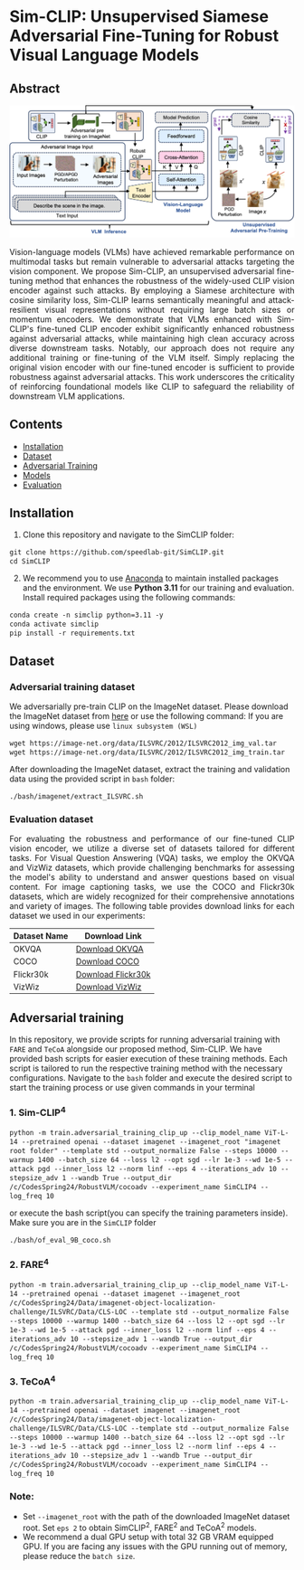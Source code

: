 # Sim-CLIP: Unsupervised Siamese Adversarial Fine-Tuning for Robust Visual Language Models

## Abstract

<!-- ![system architecture](./utils/arch.png) -->
<p align="center">
  <img src="./utils/arch.png" width="950" alt="accessibility text">
</p>
<p align="justify">Vision-language models (VLMs) have achieved remarkable performance on multimodal tasks but remain vulnerable to adversarial attacks targeting the vision component. We propose Sim-CLIP, an unsupervised adversarial fine-tuning method that enhances the robustness of the widely-used CLIP vision encoder against such attacks. By employing a Siamese architecture with cosine similarity loss, Sim-CLIP learns semantically meaningful and attack-resilient visual representations without requiring large batch sizes or momentum encoders. We demonstrate that VLMs enhanced with Sim-CLIP's fine-tuned CLIP encoder exhibit significantly enhanced robustness against adversarial attacks, while maintaining high clean accuracy across diverse downstream tasks. Notably, our approach does not require any additional training or fine-tuning of the VLM itself. Simply replacing the original vision encoder with our fine-tuned encoder is sufficient to provide robustness against adversarial attacks. This work underscores the criticality of reinforcing foundational models like CLIP to safeguard the reliability of downstream VLM applications.</p>

## Contents

- [Installation](#installation)
- [Dataset](#dataset)
- [Adversarial Training](#adversarial-training)
- [Models](#models)
- [Evaluation](#evaluation)

## Installation

1. Clone this repository and navigate to the SimCLIP folder:

```
git clone https://github.com/speedlab-git/SimCLIP.git
cd SimCLIP
```

2. We recommend you to use [Anaconda](https://www.anaconda.com/products/distribution) to maintain installed packages and the environment. We use **Python 3.11** for our training and evaluation. Install required packages using the following commands:

```
conda create -n simclip python=3.11 -y
conda activate simclip
pip install -r requirements.txt
```

## Dataset

### Adversarial training dataset

We adversarially pre-train CLIP on the ImageNet dataset. Please download the ImageNet dataset from [here](https://www.image-net.org/download.php) or use the following command:
If you are using windows, please use `linux subsystem (WSL)`

```
wget https://image-net.org/data/ILSVRC/2012/ILSVRC2012_img_val.tar
wget https://image-net.org/data/ILSVRC/2012/ILSVRC2012_img_train.tar
```

After downloading the ImageNet dataset, extract the training and validation data using the provided script in `bash` folder:

```
./bash/imagenet/extract_ILSVRC.sh
```

### Evaluation dataset

<p align="justify">For evaluating the robustness and performance of our fine-tuned CLIP vision encoder, we utilize a diverse set of datasets tailored for different tasks. For Visual Question Answering (VQA)
tasks, we employ the OKVQA and VizWiz datasets, which provide challenging benchmarks for assessing the model's ability to understand and answer questions based on visual content.
For image captioning tasks, we use the COCO and Flickr30k datasets, which are widely recognized for their comprehensive annotations and variety of images. The following table provides download links for each dataset we used in our experiments:<p>

| Dataset Name | Download Link                                                                         |
| ------------ | ------------------------------------------------------------------------------------- |
| OKVQA        | [Download OKVQA](https://okvqa.allenai.org/download.html)                             |
| COCO         | [Download COCO](https://cocodataset.org/#download)                                    |
| Flickr30k    | [Download Flickr30k](https://www.kaggle.com/datasets/hsankesara/flickr-image-dataset) |
| VizWiz       | [Download VizWiz](https://vizwiz.org/tasks-and-datasets/)                             |

<!-- https://huggingface.co/datasets/openflamingo/eval_benchmark/tree/main -->

## Adversarial training

In this repository, we provide scripts for running adversarial training with `FARE` and `TeCoA` alongside our proposed method, Sim-CLIP. We have provided bash scripts for easier execution of these training methods. Each script is tailored to run the respective training method with the necessary configurations. Navigate to the `bash` folder and execute the desired script to start the training process or use given commands in your terminal

### 1. Sim-CLIP<sup>4</sup>

```
python -m train.adversarial_training_clip_up --clip_model_name ViT-L-14 --pretrained openai --dataset imagenet --imagenet_root "imagenet root folder" --template std --output_normalize False --steps 10000 --warmup 1400 --batch_size 64 --loss l2 --opt sgd --lr 1e-3 --wd 1e-5 --attack pgd --inner_loss l2 --norm linf --eps 4 --iterations_adv 10 --stepsize_adv 1 --wandb True --output_dir /c/CodesSpring24/RobustVLM/cocoadv --experiment_name SimCLIP4 --log_freq 10
```

or execute the bash script(you can specify the training parameters inside). Make sure you are in the `SimCLIP` folder

```
./bash/of_eval_9B_coco.sh
```

### 2. FARE<sup>4</sup>

```
python -m train.adversarial_training_clip_up --clip_model_name ViT-L-14 --pretrained openai --dataset imagenet --imagenet_root /c/CodesSpring24/Data/imagenet-object-localization-challenge/ILSVRC/Data/CLS-LOC --template std --output_normalize False --steps 10000 --warmup 1400 --batch_size 64 --loss l2 --opt sgd --lr 1e-3 --wd 1e-5 --attack pgd --inner_loss l2 --norm linf --eps 4 --iterations_adv 10 --stepsize_adv 1 --wandb True --output_dir /c/CodesSpring24/RobustVLM/cocoadv --experiment_name SimCLIP4 --log_freq 10
```

### 3. TeCoA<sup>4</sup>

```
python -m train.adversarial_training_clip_up --clip_model_name ViT-L-14 --pretrained openai --dataset imagenet --imagenet_root /c/CodesSpring24/Data/imagenet-object-localization-challenge/ILSVRC/Data/CLS-LOC --template std --output_normalize False --steps 10000 --warmup 1400 --batch_size 64 --loss l2 --opt sgd --lr 1e-3 --wd 1e-5 --attack pgd --inner_loss l2 --norm linf --eps 4 --iterations_adv 10 --stepsize_adv 1 --wandb True --output_dir /c/CodesSpring24/RobustVLM/cocoadv --experiment_name SimCLIP4 --log_freq 10
```

### **Note:**

- Set `--imagenet_root` with the path of the downloaded ImageNet dataset root. Set `eps 2` to obtain SimCLIP<sup>2</sup>, FARE<sup>2</sup> and TeCoA<sup>2</sup> models.
- We recommend a dual GPU setup with total 32 GB VRAM equipped GPU. If you are facing any issues with the GPU running out of memory, please reduce the `batch size`.
